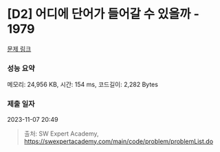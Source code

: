 # [D2] 어디에 단어가 들어갈 수 있을까 - 1979 

[문제 링크](https://swexpertacademy.com/main/code/problem/problemDetail.do?contestProbId=AV5PuPq6AaQDFAUq) 

### 성능 요약

메모리: 24,956 KB, 시간: 154 ms, 코드길이: 2,282 Bytes

### 제출 일자

2023-11-07 20:49



> 출처: SW Expert Academy, https://swexpertacademy.com/main/code/problem/problemList.do